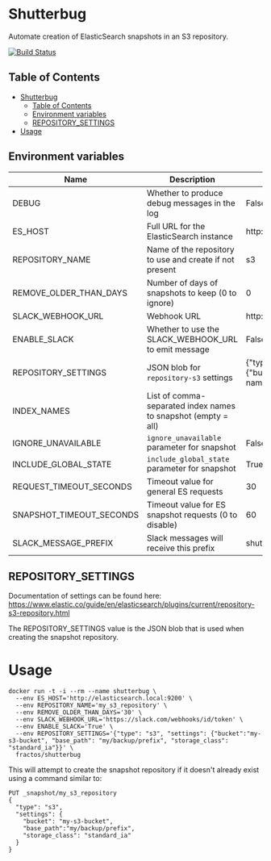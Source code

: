 # Shutterbug

Automate creation of ElasticSearch snapshots in an S3 repository.

[![Build Status](https://travis-ci.org/fractos/shutterbug.svg?branch=master)](https://travis-ci.org/fractos/shutterbug)

## Table of Contents
<!-- TOC orderedList:false -->

- [Shutterbug](#shutterbug)
  - [Table of Contents](#table-of-contents)
  - [Environment variables](#environment-variables)
  - [REPOSITORY_SETTINGS](#repository_settings)
- [Usage](#usage)

<!-- /TOC -->

## Environment variables

| Name                     | Description                                                   | Default                                              |
|--------------------------|---------------------------------------------------------------|------------------------------------------------------|
| DEBUG                    | Whether to produce debug messages in the log                  | False                                                |
| ES_HOST                  | Full URL for the ElasticSearch instance                       | http://elasticsearch:9200                            |
| REPOSITORY_NAME          | Name of the repository to use and create if not present       | s3                                                   |
| REMOVE_OLDER_THAN_DAYS   | Number of days of snapshots to keep (0 to ignore)             | 0                                                    |
| SLACK_WEBHOOK_URL        | Webhook URL                                                   | http://slack/webhook/url                             |
| ENABLE_SLACK             | Whether to use the SLACK_WEBHOOK_URL to emit message          | False                                                |
| REPOSITORY_SETTINGS      | JSON blob for `repository-s3` settings                        | {"type": "s3", "settings": {"bucket":"bucket-name"}} |
| INDEX_NAMES              | List of comma-separated index names to snapshot (empty = all) |                                                      |
| IGNORE_UNAVAILABLE       | `ignore_unavailable` parameter for snapshot                   | False                                                |
| INCLUDE_GLOBAL_STATE     | `include_global_state` parameter for snapshot                 | True                                                 |
| REQUEST_TIMEOUT_SECONDS  | Timeout value for general ES requests                         | 30                                                   |
| SNAPSHOT_TIMEOUT_SECONDS | Timeout value for ES snapshot requests (0 to disable)         | 60                                                   |
| SLACK_MESSAGE_PREFIX     | Slack messages will receive this prefix                       | shutterbug:                                          |

## REPOSITORY_SETTINGS

Documentation of settings can be found here: https://www.elastic.co/guide/en/elasticsearch/plugins/current/repository-s3-repository.html

The REPOSITORY_SETTINGS value is the JSON blob that is used when creating the snapshot repository.

# Usage

```
docker run -t -i --rm --name shutterbug \
  --env ES_HOST='http://elasticsearch.local:9200' \
  --env REPOSITORY_NAME='my_s3_repository' \
  --env REMOVE_OLDER_THAN_DAYS='30' \
  --env SLACK_WEBHOOK_URL='https://slack.com/webhooks/id/token' \
  --env ENABLE_SLACK='True' \
  --env REPOSITORY_SETTINGS='{"type": "s3", "settings": {"bucket":"my-s3-bucket", "base_path": "my/backup/prefix", "storage_class": "standard_ia"}}' \
  fractos/shutterbug
```
This will attempt to create the snapshot repository if it doesn't already exist using a command similar to:
```
PUT _snapshot/my_s3_repository
{
  "type": "s3",
  "settings": {
    "bucket": "my-s3-bucket",
    "base_path":"my/backup/prefix",
    "storage_class": "standard_ia"
  }
}
```
